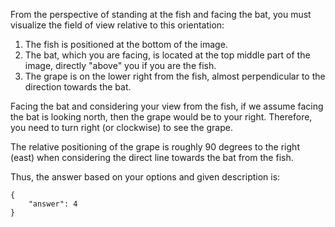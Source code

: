 From the perspective of standing at the fish and facing the bat, you must visualize the field of view relative to this orientation:

1. The fish is positioned at the bottom of the image.
2. The bat, which you are facing, is located at the top middle part of the image, directly "above" you if you are the fish.
3. The grape is on the lower right from the fish, almost perpendicular to the direction towards the bat.

Facing the bat and considering your view from the fish, if we assume facing the bat is looking north, then the grape would be to your right. Therefore, you need to turn right (or clockwise) to see the grape.

The relative positioning of the grape is roughly 90 degrees to the right (east) when considering the direct line towards the bat from the fish.

Thus, the answer based on your options and given description is:
```
{
    "answer": 4
}
```